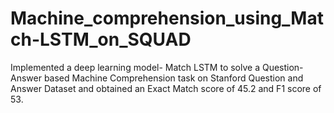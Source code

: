 # Machine_comprehension_using_Match-LSTM_on_SQUAD
Implemented a deep learning model- Match LSTM to solve a Question-Answer based Machine Comprehension task on Stanford Question and Answer Dataset and obtained an Exact Match score of 45.2 and F1 score of 53. 
